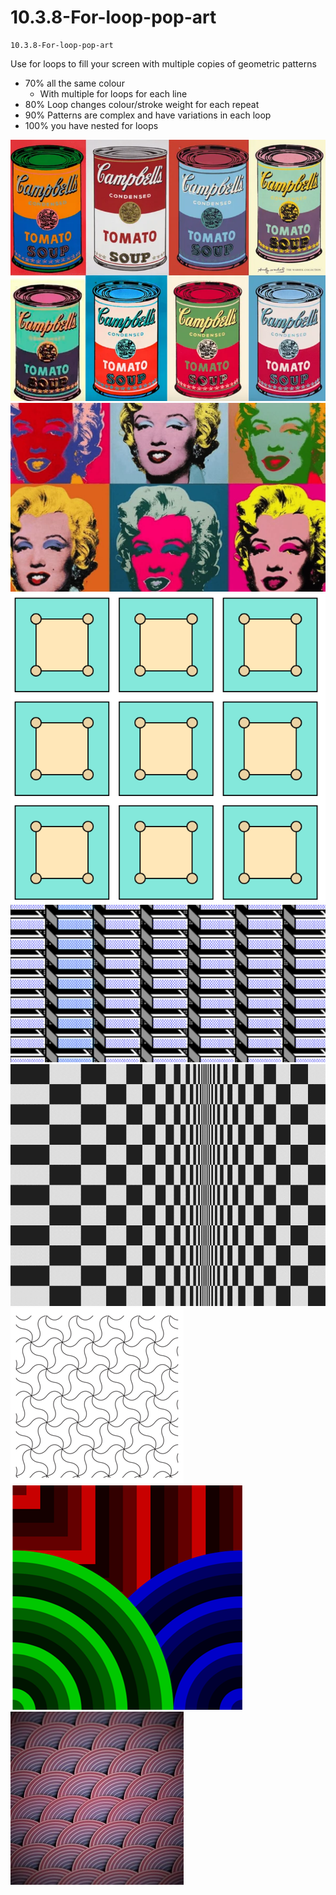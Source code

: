 # 10.3.8-For-loop-pop-art
```
10.3.8-For-loop-pop-art
```

Use for loops to fill your screen with multiple copies of geometric patterns

- 70% all the same colour
  - With multiple for loops for each line
- 80% Loop changes colour/stroke weight for each repeat
- 90% Patterns are complex and have variations in each loop
- 100% you have nested for loops  

![Pop art 1](https://github.com/BHCSSD/10.3.7-For-loop-pop-art/blob/main/A1.webp)
![Pop art 3](https://github.com/BHCSSD/10.3.7-For-loop-pop-art/blob/main/A2.jpg)
![Ex1](https://github.com/BHCSSD/10.3.7-For-loop-pop-art/blob/main/Ex1.png)
![EX2](https://github.com/BHCSSD/10.3.7-For-loop-pop-art/blob/main/Ex2.png)
![EX3](https://github.com/BHCSSD/10.3.7-For-loop-pop-art/blob/main/Ex3.png)
![EX4](https://github.com/BHCSSD/10.3.7-For-loop-pop-art/blob/main/Ex4.png)
![EX5](https://github.com/BHCSSD/10.3.7-For-loop-pop-art/blob/main/Ex5.png)
![EX6](https://github.com/BHCSSD/10.3.7-For-loop-pop-art/blob/main/Ex6.jpg)

